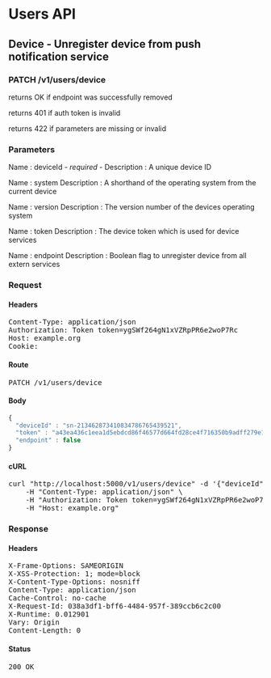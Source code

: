 # Users API

## Device - Unregister device from push notification service

### PATCH /v1/users/device

returns OK if endpoint was successfully removed

returns 401 if auth token is invalid

returns 422 if parameters are missing or invalid

### Parameters

Name : deviceId *- required -*
Description : A unique device ID

Name : system
Description : A shorthand of the operating system from the current device

Name : version
Description : The version number of the devices operating system

Name : token
Description : The device token which is used for device services

Name : endpoint
Description : Boolean flag to unregister device from all extern services

### Request

#### Headers

<pre>Content-Type: application/json
Authorization: Token token=ygSWf264gN1xVZRpPR6e2woP7Rc
Host: example.org
Cookie: </pre>

#### Route

<pre>PATCH /v1/users/device</pre>

#### Body
```javascript
{
  "deviceId" : "sn-213462873410834786765439521",
  "token" : "a43ea436c1eea1d5ebdcd86f46577d664fd28ce4f716350b9adff279e1bbc2e1",
  "endpoint" : false
}
```


#### cURL

<pre class="request">curl &quot;http://localhost:5000/v1/users/device&quot; -d &#39;{&quot;deviceId&quot;:&quot;sn-213462873410834786765439521&quot;,&quot;token&quot;:&quot;a43ea436c1eea1d5ebdcd86f46577d664fd28ce4f716350b9adff279e1bbc2e1&quot;,&quot;endpoint&quot;:false}&#39; -X PATCH \
	-H &quot;Content-Type: application/json&quot; \
	-H &quot;Authorization: Token token=ygSWf264gN1xVZRpPR6e2woP7Rc&quot; \
	-H &quot;Host: example.org&quot;</pre>

### Response

#### Headers

<pre>X-Frame-Options: SAMEORIGIN
X-XSS-Protection: 1; mode=block
X-Content-Type-Options: nosniff
Content-Type: application/json
Cache-Control: no-cache
X-Request-Id: 038a3df1-bff6-4484-957f-389ccb6c2c00
X-Runtime: 0.012901
Vary: Origin
Content-Length: 0</pre>

#### Status

<pre>200 OK</pre>

